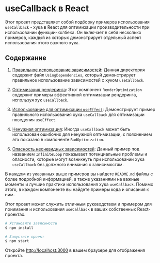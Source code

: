 # useCallback в React

Этот проект представляет собой подборку примеров использования `useCallback` - хука в React для оптимизации производительности при использовании функции-колбека. Он включает в себя несколько примеров, каждый из которых демонстрирует отдельный аспект использования этого важного хука.

## Содержание

1. [Правильное использование зависимостей](src/using-dependencies/README.md):
   Данная директория содержит файл `UsingDependencies`, который демонстрирует правильное использование зависимостей с хуком `useCallback`.

2. [Оптимизация рендеринга](src/render-optimization/README.md):
   Этот компонент `RenderOptimization` содержит примеры эффективной оптимизации рендеринга, используя хук `useCallback`.

3. [Использование для оптимизации `useEffect`](src/optimization-with-use-effect/README.md):
   Демонстрирует пример правильного использования хука `useCallback` для оптимизации поведения `useEffect`.

4. [Ненужная оптимизация](src/bad-optimization/README.md):
   Иногда `useCallback` может быть использован ошибочно для ненужной оптимизации, с пояснением это показано в компоненте `BadOptimization`.

5. [Опасность неочевидных зависимостей](src/infinite-loop/README.md):
   Данный пример под названием `InfiniteLoop` показывает потенциальные проблемы и опасности, которые могут возникнуть при использовании хука `useCallback` без должного внимания к зависимостям.

В каждом из указанных выше примеров вы найдете `README.md` файлы с более подробной информацией, а также указаниями на важные моменты и лучшие практики использования хука `useCallback`. Помимо этого, в каждом компоненте вы найдете примеры кода и описания к ним.

Этот проект может служить отличным руководством и примером для понимания и использования `useCallback` в ваших собственных React-проектах.

```bash
# Установите зависимости
$ npm install

# Запустите проект
$ npm start
```

Откройте [http://localhost:3000](http://localhost:3000) в вашем браузере для отображения проекта.